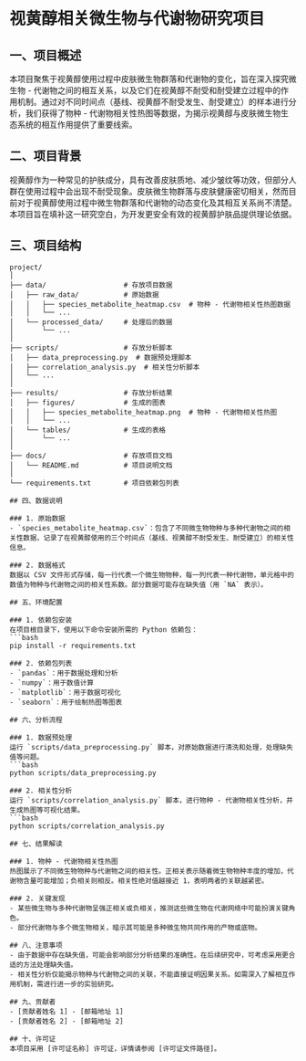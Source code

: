 # 视黄醇相关微生物与代谢物研究项目

## 一、项目概述
本项目聚焦于视黄醇使用过程中皮肤微生物群落和代谢物的变化，旨在深入探究微生物 - 代谢物之间的相互关系，以及它们在视黄醇不耐受和耐受建立过程中的作用机制。通过对不同时间点（基线、视黄醇不耐受发生、耐受建立）的样本进行分析，我们获得了物种 - 代谢物相关性热图等数据，为揭示视黄醇与皮肤微生物生态系统的相互作用提供了重要线索。

## 二、项目背景
视黄醇作为一种常见的护肤成分，具有改善皮肤质地、减少皱纹等功效，但部分人群在使用过程中会出现不耐受现象。皮肤微生物群落与皮肤健康密切相关，然而目前对于视黄醇使用过程中微生物群落和代谢物的动态变化及其相互关系尚不清楚。本项目旨在填补这一研究空白，为开发更安全有效的视黄醇护肤品提供理论依据。

## 三、项目结构

```plaintext
project/
│
├── data/                   # 存放项目数据
│   ├── raw_data/           # 原始数据
│   │   ├── species_metabolite_heatmap.csv  # 物种 - 代谢物相关性热图数据
│   │   └── ...
│   └── processed_data/     # 处理后的数据
│       └── ...
│
├── scripts/                # 存放分析脚本
│   ├── data_preprocessing.py  # 数据预处理脚本
│   ├── correlation_analysis.py  # 相关性分析脚本
│   └── ...
│
├── results/                # 存放分析结果
│   ├── figures/            # 生成的图表
│   │   ├── species_metabolite_heatmap.png  # 物种 - 代谢物相关性热图
│   │   └── ...
│   └── tables/             # 生成的表格
│       └── ...
│
├── docs/                   # 存放项目文档
│   └── README.md           # 项目说明文档
│
└── requirements.txt        # 项目依赖包列表

## 四、数据说明

### 1. 原始数据
- `species_metabolite_heatmap.csv`：包含了不同微生物物种与多种代谢物之间的相关性数据，记录了在视黄醇使用的三个时间点（基线、视黄醇不耐受发生、耐受建立）的相关性信息。

### 2. 数据格式
数据以 CSV 文件形式存储，每一行代表一个微生物物种，每一列代表一种代谢物，单元格中的数值为物种与代谢物之间的相关性系数。部分数据可能存在缺失值（用 `NA` 表示）。

## 五、环境配置

### 1. 依赖包安装
在项目根目录下，使用以下命令安装所需的 Python 依赖包：
```bash
pip install -r requirements.txt

### 2. 依赖包列表
- `pandas`：用于数据处理和分析
- `numpy`：用于数值计算
- `matplotlib`：用于数据可视化
- `seaborn`：用于绘制热图等图表

## 六、分析流程

### 1. 数据预处理
运行 `scripts/data_preprocessing.py` 脚本，对原始数据进行清洗和处理，处理缺失值等问题。
```bash
python scripts/data_preprocessing.py

### 2. 相关性分析
运行 `scripts/correlation_analysis.py` 脚本，进行物种 - 代谢物相关性分析，并生成热图等可视化结果。
```bash
python scripts/correlation_analysis.py

## 七、结果解读

### 1. 物种 - 代谢物相关性热图
热图展示了不同微生物物种与代谢物之间的相关性。正相关表示随着微生物物种丰度的增加，代谢物含量可能增加；负相关则相反。相关性绝对值越接近 1，表明两者的关联越紧密。

### 2. 关键发现
- 某些微生物与多种代谢物呈强正相关或负相关，推测这些微生物在代谢网络中可能扮演关键角色。
- 部分代谢物与多个微生物相关，暗示其可能是多种微生物共同作用的产物或底物。

## 八、注意事项
- 由于数据中存在缺失值，可能会影响部分分析结果的准确性。在后续研究中，可考虑采用更合适的方法处理缺失值。
- 相关性分析仅能揭示物种与代谢物之间的关联，不能直接证明因果关系。如需深入了解相互作用机制，需进行进一步的实验研究。

## 九、贡献者
- [贡献者姓名 1] - [邮箱地址 1]
- [贡献者姓名 2] - [邮箱地址 2]

## 十、许可证
本项目采用 [许可证名称] 许可证，详情请参阅 [许可证文件路径]。
